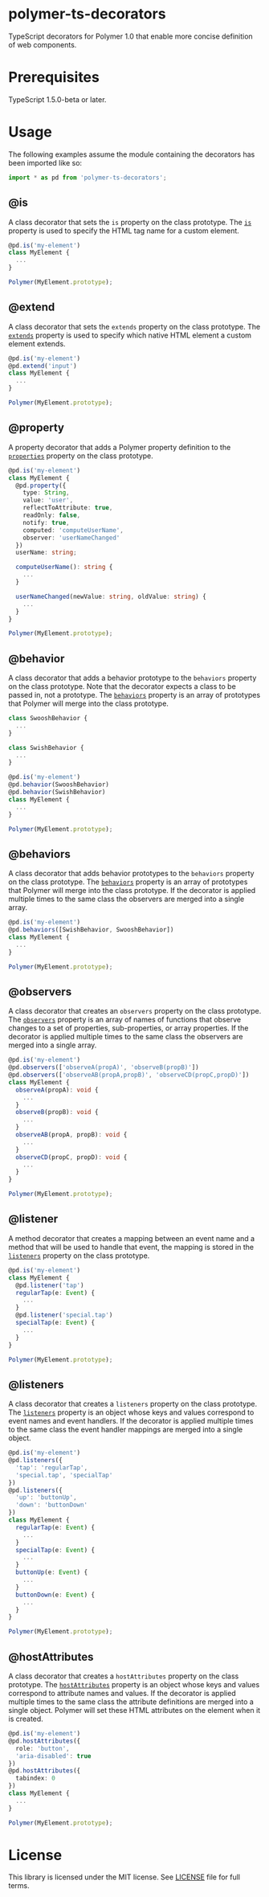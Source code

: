 # polymer-ts-decorators
TypeScript decorators for Polymer 1.0 that enable more concise definition of web components.

Prerequisites
=============

TypeScript 1.5.0-beta or later.

Usage
=====

The following examples assume the module containing the decorators has been
imported like so:
```TypeScript
import * as pd from 'polymer-ts-decorators';
```

@is
---
A class decorator that sets the `is` property on the class prototype.
The [`is`](https://www.polymer-project.org/1.0/docs/devguide/registering-elements.html#register-element)
property is used to specify the HTML tag name for a custom element.

```TypeScript
@pd.is('my-element')
class MyElement {
  ...
}

Polymer(MyElement.prototype);

```

@extend
-------
A class decorator that sets the `extends` property on the class prototype.
The [`extends`](https://www.polymer-project.org/1.0/docs/devguide/registering-elements.html#type-extension)
property is used to specify which native HTML element a custom element extends.

```TypeScript
@pd.is('my-element')
@pd.extend('input')
class MyElement {
  ...
}

Polymer(MyElement.prototype);
```

@property
---------
A property decorator that adds a Polymer property definition to the
[`properties`](https://www.polymer-project.org/1.0/docs/devguide/properties.html)
property on the class prototype.

```TypeScript
@pd.is('my-element')
class MyElement {
  @pd.property({
    type: String,
    value: 'user',
    reflectToAttribute: true,
    readOnly: false,
    notify: true,
    computed: 'computeUserName',
    observer: 'userNameChanged'
  })
  userName: string;

  computeUserName(): string {
    ...
  }

  userNameChanged(newValue: string, oldValue: string) {
    ...
  }
}

Polymer(MyElement.prototype);
```

@behavior
---------
A class decorator that adds a behavior prototype to the `behaviors` property on
the class prototype. Note that the decorator expects a class to be passed in, not
a prototype. The [`behaviors`](https://www.polymer-project.org/1.0/docs/devguide/behaviors.html)
property is an array of prototypes that Polymer will merge into the class
prototype.

```TypeScript
class SwooshBehavior {
  ...
}

class SwishBehavior {
  ...
}

@pd.is('my-element')
@pd.behavior(SwooshBehavior)
@pd.behavior(SwishBehavior)
class MyElement {
  ...
}

Polymer(MyElement.prototype);
```

@behaviors
----------
A class decorator that adds behavior prototypes to the `behaviors` property on the
class prototype. The [`behaviors`](https://www.polymer-project.org/1.0/docs/devguide/behaviors.html)
property is an array of prototypes that Polymer will merge into the class
prototype. If the decorator is applied multiple times to the same class the
observers are merged into a single array.

```TypeScript
@pd.is('my-element')
@pd.behaviors([SwishBehavior, SwooshBehavior])
class MyElement {
  ...
}

Polymer(MyElement.prototype);
```

@observers
----------
A class decorator that creates an `observers` property on the class prototype.
The [`observers`](https://www.polymer-project.org/1.0/docs/devguide/properties.html#multi-property-observers)
property is an array of names of functions that observe changes to a set of properties,
sub-properties, or array properties. If the decorator is applied multiple times to
the same class the observers are merged into a single array.

```TypeScript
@pd.is('my-element')
@pd.observers(['observeA(propA)', 'observeB(propB)'])
@pd.observers(['observeAB(propA,propB)', 'observeCD(propC,propD)'])
class MyElement {
  observeA(propA): void {
    ...
  }
  observeB(propB): void {
    ...
  }
  observeAB(propA, propB): void {
    ...
  }
  observeCD(propC, propD): void {
    ...
  }
}

Polymer(MyElement.prototype);
```

@listener
---------
A method decorator that creates a mapping between an event name and a method
that will be used to handle that event, the mapping is stored in the
[`listeners`](https://www.polymer-project.org/1.0/docs/devguide/events.html#event-listeners)
property on the class prototype.

```TypeScript
@pd.is('my-element')
class MyElement {
  @pd.listener('tap')
  regularTap(e: Event) {
    ...
  }
  @pd.listener('special.tap')
  specialTap(e: Event) {
    ...
  }
}

Polymer(MyElement.prototype);
```

@listeners
----------
A class decorator that creates a `listeners` property on the class prototype.
The [`listeners`](https://www.polymer-project.org/1.0/docs/devguide/events.html#event-listeners)
property is an object whose keys and values correspond to event names and event handlers.
If the decorator is applied multiple times to the same class the event handler
mappings are merged into a single object.

```TypeScript
@pd.is('my-element')
@pd.listeners({
  'tap': 'regularTap',
  'special.tap', 'specialTap'
})
@pd.listeners({
  'up': 'buttonUp',
  'down': 'buttonDown'
})
class MyElement {
  regularTap(e: Event) {
    ...
  }
  specialTap(e: Event) {
    ...
  }
  buttonUp(e: Event) {
    ...
  }
  buttonDown(e: Event) {
    ...
  }
}

Polymer(MyElement.prototype);
```

@hostAttributes
---------------
A class decorator that creates a `hostAttributes` property on the class prototype.
The [`hostAttributes`](https://www.polymer-project.org/1.0/docs/devguide/registering-elements.html#host-attributes)
property is an object whose keys and values correspond to attribute names and values.
If the decorator is applied multiple times to the same class the attribute definitions are merged into a single object. Polymer will set these HTML
attributes on the element when it is created.

```TypeScript
@pd.is('my-element')
@pd.hostAttributes({
  role: 'button',
  'aria-disabled': true
})
@pd.hostAttributes({
  tabindex: 0
})
class MyElement {
  ...
}

Polymer(MyElement.prototype);
```

License
=======

This library is licensed under the MIT license. See [LICENSE](LICENSE) file for full terms.
